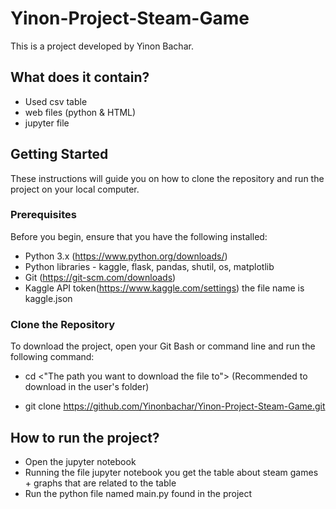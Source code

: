# Yinon-Project-Steam-Game

This is a project developed by Yinon Bachar.

## What does it contain?
- Used csv table
- web files (python & HTML)
- jupyter file

## Getting Started

These instructions will guide you on how to clone the repository and run the project on your local computer.

### Prerequisites

Before you begin, ensure that you have the following installed:

- Python 3.x (https://www.python.org/downloads/)
- Python libraries - kaggle, flask, pandas, shutil, os, matplotlib
- Git (https://git-scm.com/downloads)
- Kaggle API token(https://www.kaggle.com/settings) the file name is kaggle.json

### Clone the Repository

To download the project, open your Git Bash or command line and run the following command:

- cd <"The path you want to download the file to"> (Recommended to download in the user's folder)

- git clone https://github.com/Yinonbachar/Yinon-Project-Steam-Game.git

## How to run the project?
- Open the jupyter notebook
- Running the file jupyter notebook you get the table about steam games + graphs that are related to the table
- Run the python file named main.py found in the project
